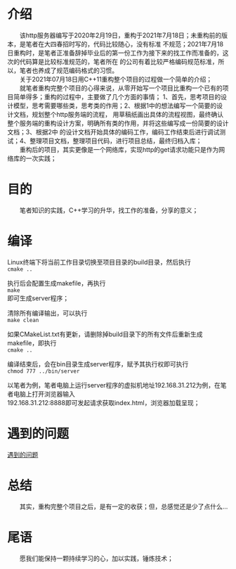 
# 介绍
&emsp;&emsp;该http服务器编写于2020年2月19日，重构于2021年7月18日；未重构前的版本，是笔者在大四春招时写的，代码比较随心，没有标准
不规范；2021年7月18日重构时，是笔者正准备辞掉毕业后的第一份工作为接下来的找工作而准备的，这次的代码算是比较标准规范的，笔者所在
的公司有着比较严格编码规范标准，所以，笔者也养成了规范编码格式的习惯。  
&emsp;&emsp;关于2021年07月18日用C++11重构整个项目的过程做一个简单的介绍；  
&emsp;&emsp;就笔者重构完整个项目的心得来说，从零开始写一个项目比重构一个已有的项目简单得多；重构的过程中，主要做了几个方面的事情；
1、首先，思考项目的设计模型，思考需要哪些类，思考类的作用；2、根据1中的想法编写一个简要的设计文档，规划整个http服务端的流程，
用草稿纸画出具体的流程视图，最终确认整个服务端的重构设计方案，明确所有类的作用，并将这些编写成一份简要的设计文档；3、根据2中
的设计文档开始具体的编码工作，编码工作结束后进行调试测试；4、整理项目文档，整理项目代码，进行项目总结，最终归档入库；  
&emsp;&emsp;重构后的项目，其实更像是一个网络库，实现http的get请求功能只是作为网络库的一次实践；  

# 目的
&emsp;&emsp;笔者知识的实践，C++学习的升华，找工作的准备，分享的意义；  

# 编译
Linux终端下将当前工作目录切换至项目目录的build目录，然后执行  
`cmake ..`  

执行后会配置生成makefile，再执行  
`make`  
即可生成server程序；  

清除所有编译输出，可以执行  
`make clean`  
  
如果CMakeList.txt有更新，请删除掉build目录下的所有文件后重新生成makefile，即执行  
`cmake ..`  
  
编译结束后，会在bin目录生成server程序，赋予其执行权即可执行  
`chmod 777 ../bin/server`  
  
以笔者为例，笔者电脑上运行server程序的虚拟机地址192.168.31.212为例，在笔者电脑上打开浏览器输入  
192.168.31.212:8888即可发起请求获取index.html，浏览器加载呈现；  
 
# 遇到的问题
[遇到的问题](https://github.com/xyq-c-cpp/study/blob/master/WebServer/Resource/%E9%81%87%E5%88%B0%E7%9A%84%E9%97%AE%E9%A2%98.txt)

# 总结
&emsp;&emsp;其实，重构完整个项目之后，是有一定的收获；但，总感觉还是少了点什么...  
  
# 尾语
&emsp;&emsp;愿我们能保持一颗持续学习的心，加以实践，锤炼技术；
